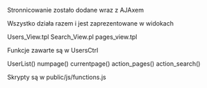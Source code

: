 Stronnicowanie zostało dodane wraz z AJAxem

Wszystko działa razem i jest zaprezentowane w widokach 

Users_View.tpl
Search_View.pl
pages_view.tpl

Funkcje zawarte są w UsersCtrl

UserList()
numpage()
currentpage()
action_pages()
action_search()

Skrypty są w public/js/functions.js

